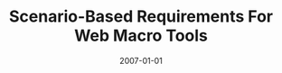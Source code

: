 ---
title: "Scenario-Based Requirements For Web Macro Tools"
date: 2007-01-01
venue: "2007 IEEE Symposium on Visual Languages and Human-Centric Computing (VL/HCC 2007), 23-27 September 2007, Coeur d'Alene, Idaho, USA"
paperurl: https://doi.org/10.1109/VLHCC.2007.26
authors: "Christopher Scaffidi, Allen Cypher, Sebastian G Elbaum, Andhy Koesnandar and Brad A Myers"
awards: ""
---